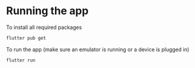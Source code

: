 # Running the app

To install all required packages
```sh
flutter pub get
```

To run the app (make sure an emulator is running or a device is plugged in)
```sh
flutter run
```